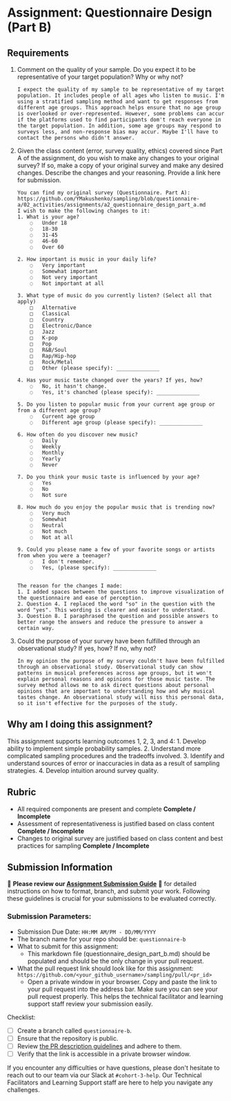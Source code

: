 # Assignment: Questionnaire Design (Part B)

## Requirements
1. Comment on the quality of your sample. Do you expect it to be representative of your target population? Why or why not?

    ```
    I expect the quality of my sample to be representative of my target population. It includes people of all ages who listen to music. I'm using a stratified sampling method and want to get responses from different age groups. This approach helps ensure that no age group is overlooked or over-represented. However, some problems can accur if the platforms used to find participants dom't reach everyone in the target population. In addition, some age groups may respond to surveys less, and non-response bias may accur. Maybe I'll have to contact the persons who didn't answer.
    ```

2. Given the class content (error, survey quality, ethics) covered since Part A of the assignment, do you wish to make any changes to your original survey? If so, make a copy of your original survey and make any desired changes. Describe the changes and your reasoning. Provide a link here for submission.

    ```
    You can find my original survey (Questionnaire. Part A): https://github.com/YMakushenko/sampling/blob/questionnaire-a/02_activities/assignments/a2_questionnaire_design_part_a.md
    I wish to make the following changes to it:
    1. What is your age?
        ◌   Under 18
        ◌   18-30
        ◌   31-45
        ◌   46-60
        ◌   Over 60

    2. How important is music in your daily life?
        ◌   Very important
        ◌   Somewhat important
        ◌   Not very important
        ◌   Not important at all

    3. What type of music do you currently listen? (Select all that apply)
        □   Alternative
        □   Classical
        □   Country
        □   Electronic/Dance
        □   Jazz
        □   K-pop
        □   Pop
        □   R&B/Soul
        □   Rap/Hip-hop
        □   Rock/Metal
        □   Other (please specify): ______________

    4. Has your music taste changed over the years? If yes, how?
        ◌   No, it hasn't change.
        ◌   Yes, it's chanched (please specify): ______________

    5. Do you listen to popular music from your current age group or from a different age group?
        ◌   Current age group
        ◌   Different age group (please specify): ______________

    6. How often do you discover new music?
        ◌   Daily
        ◌   Weekly
        ◌   Monthly
        ◌   Yearly
        ◌   Never

    7. Do you think your music taste is influenced by your age?
        ◌   Yes
        ◌   No
        ◌   Not sure

    8. How much do you enjoy the popular music that is trending now?
        ◌   Very much
        ◌   Somewhat
        ◌   Neutral
        ◌   Not much
        ◌   Not at all

    9. Could you please name a few of your favorite songs or artists from when you were a teenager?
        ◌   I don't remember.
        ◌   Yes, (please specify): ______________


    The reason for the changes I made:
    1. I added spaces between the questions to improve visualization of the questionnaire and ease of perception.
    2. Question 4. I replaced the word "so" in the question with the word "yes". This wording is clearer and easier to understand.
    3. Question 8. I paraphrased the question and possible answers to better range the answers and reduce the pressure to answer a certain way.
    ```

3. Could the purpose of your survey have been fulfilled through an observational study? If yes, how? If no, why not?

    ```
    In my opinion the purpose of my survey couldn't have been fulfilled through an observational study. Observational study can show patterns in musical preferences across age groups, but it won't explain personal reasons and opinions for those music taste. The survey method allows me to ask direct questions about personal opinions that are important to understanding how and why musical tastes change. An observational study will miss this personal data, so it isn't effective for the purposes of the study.
    ```

## Why am I doing this assignment?

This assignment supports learning outcomes 1, 2, 3, and 4:
	1.	Develop ability to implement simple probability samples.
	2.	Understand more complicated sampling procedures and the tradeoffs involved.
	3.	Identify and understand sources of error or inaccuracies in data as a result of sampling strategies.
	4.	Develop intuition around survey quality.

## Rubric

-	All required components are present and complete **Complete / Incomplete**
-	Assessment of representativeness is justified based on class content **Complete / Incomplete**
-	Changes to original survey are justified based on class content and best practices for sampling **Complete / Incomplete**

## Submission Information

🚨 **Please review our [Assignment Submission Guide](https://github.com/UofT-DSI/onboarding/blob/main/onboarding_documents/submissions.md)** 🚨 for detailed instructions on how to format, branch, and submit your work. Following these guidelines is crucial for your submissions to be evaluated correctly.

### Submission Parameters:
* Submission Due Date: `HH:MM AM/PM - DD/MM/YYYY`
* The branch name for your repo should be: `questionnaire-b`
* What to submit for this assignment:
    * This markdown file (questionnaire_design_part_b.md) should be populated and should be the only change in your pull request.
* What the pull request link should look like for this assignment: `https://github.com/<your_github_username>/sampling/pull/<pr_id>`
    * Open a private window in your browser. Copy and paste the link to your pull request into the address bar. Make sure you can see your pull request properly. This helps the technical facilitator and learning support staff review your submission easily.

Checklist:
- [ ] Create a branch called `questionnaire-b`.
- [ ] Ensure that the repository is public.
- [ ] Review [the PR description guidelines](https://github.com/UofT-DSI/onboarding/blob/main/onboarding_documents/submissions.md#guidelines-for-pull-request-descriptions) and adhere to them.
- [ ] Verify that the link is accessible in a private browser window.

If you encounter any difficulties or have questions, please don't hesitate to reach out to our team via our Slack at `#cohort-3-help`. Our Technical Facilitators and Learning Support staff are here to help you navigate any challenges.
